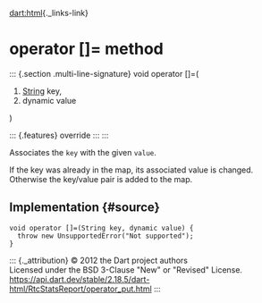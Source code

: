 [dart:html](../../dart-html/dart-html-library){._links-link}

operator \[\]= method
=====================

::: {.section .multi-line-signature}
void operator \[\]=(

1.  [String](../../dart-core/string-class) key,
2.  dynamic value

)

::: {.features}
override
:::
:::

Associates the `key` with the given `value`.

If the key was already in the map, its associated value is changed.
Otherwise the key/value pair is added to the map.

Implementation {#source}
--------------

``` {.language-dart data-language="dart"}
void operator []=(String key, dynamic value) {
  throw new UnsupportedError("Not supported");
}
```

::: {._attribution}
© 2012 the Dart project authors\
Licensed under the BSD 3-Clause \"New\" or \"Revised\" License.\
<https://api.dart.dev/stable/2.18.5/dart-html/RtcStatsReport/operator_put.html>
:::
